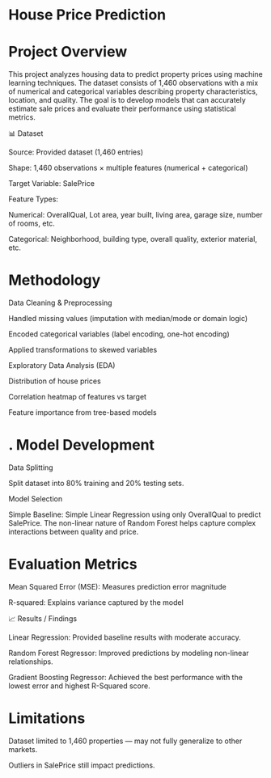 # House Price Prediction

# Project Overview

This project analyzes housing data to predict property prices using machine learning techniques. The dataset consists of 1,460 observations with a mix of numerical and categorical variables describing property characteristics, location, and quality.
The goal is to develop models that can accurately estimate sale prices and evaluate their performance using statistical metrics.

📊 Dataset

Source: Provided dataset (1,460 entries)

Shape: 1,460 observations × multiple features (numerical + categorical)

Target Variable: SalePrice

Feature Types:

Numerical: OverallQual, Lot area, year built, living area, garage size, number of rooms, etc.

Categorical: Neighborhood, building type, overall quality, exterior material, etc.

#  Methodology

Data Cleaning & Preprocessing

Handled missing values (imputation with median/mode or domain logic)

Encoded categorical variables (label encoding, one-hot encoding)

Applied transformations to skewed variables

Exploratory Data Analysis (EDA)

Distribution of house prices

Correlation heatmap of features vs target

Feature importance from tree-based models

# . Model Development

Data Splitting

Split dataset into 80% training and 20% testing sets.

Model Selection

Simple Baseline: Simple Linear Regression using only OverallQual to predict SalePrice.
The non-linear nature of Random Forest helps capture complex interactions between quality and price.


# Evaluation Metrics

Mean Squared Error (MSE): Measures prediction error magnitude

R-squared: Explains variance captured by the model

📈 Results / Findings

Linear Regression: Provided baseline results with moderate accuracy.

Random Forest Regressor: Improved predictions by modeling non-linear relationships.

Gradient Boosting Regressor: Achieved the best performance with the lowest error and highest R-Squared score.


# Limitations

Dataset limited to 1,460 properties — may not fully generalize to other markets.

Outliers in SalePrice still impact predictions.

